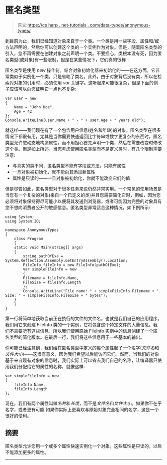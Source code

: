 # 匿名类型

> 原文:[https://cs harp . net-tutorials . com/data-types/anonymous-types/](https://csharp.net-tutorials.com/data-types/anonymous-types/)

到目前为止，我们已经知道对象来自于一个类。一个类是用一些字段、属性和/或方法声明的，然后你可以创建这个类的一个实例作为对象。但是，随着匿名类型的引入，您不再需要在创建对象之前声明一个类。不要担心，类根本没有死，因为匿名类型(或对象)有一些限制，但是在某些情况下，它们真的很棒！

匿名类型是使用 *new* 操作符，结合对象初始化器来初始化的——在这方面，它非常类似于实例化一个类，只是省略了类名。此外，由于对象背后没有类，所以在检索对对象的引用时，必须使用 *var* 关键字。这听起来可能很复杂，但是下面的例子应该可以向您证明它一点也不复杂:

```
var user = new    
{    
    Name = "John Doe",    
    Age = 42   
};
Console.WriteLine(user.Name + " - " + user.Age + " years old");
```

就这样——我们现在有了一个包含用户信息(姓名和年龄)的对象。匿名类型在很多情况下都很有用，尤其是当你需要快速返回比字符串或数字更复杂的东西时。匿名类型允许您动态地构造属性，而不用担心首先声明一个类，然后在需要改变时修改这个类。但是如上所述，当您考虑使用匿名类型而不是定义类时，有几个限制需要注意:

*   与真实的类不同，匿名类型不能有字段或方法，只能有属性
*   一旦对象被初始化，就不能向其添加新属性
*   属性是只读的——一旦对象被初始化，你就不能改变它们的值

但是尽管如此，匿名类型对于很多任务来说仍然非常实用。一个常见的使用场景是当您有一个复杂的对象(来自一个已定义的类)并且您需要简化它时，例如，因为您必须将对象保持得尽可能小以便将其发送到浏览器，或者可能因为完整的对象具有您不想向消费者公开的敏感信息。匿名类型非常适合这种情况，如下例所示:

<input type="hidden" name="IL_IN_ARTICLE">

```
using System;
using System.IO;

namespace AnonymousTypes
{
    class Program
    {
    static void Main(string[] args)
    {
        string pathOfExe = System.Reflection.Assembly.GetEntryAssembly().Location;
        FileInfo fileInfo = new FileInfo(pathOfExe);
        var simpleFileInfo = new
        {
        Filename = fileInfo.Name,
        FileSize = fileInfo.Length
        };
        Console.WriteLine("File name: " + simpleFileInfo.Filename + ". Size: " + simpleFileInfo.FileSize + " bytes");
    }
    }
}
```

第一行将简单地获取当前正在执行的文件的文件名，也就是我们自己的应用程序。我们用它来创建 FileInfo 类的一个实例，它将包含这个特定文件的大量信息。我们不需要所有这些信息，所以我们使用原始 FileInfo 实例中的信息创建了一个匿名类型的简化版本。在最后一行，我们将这些信息用于一些基本的输出。

你可能已经注意到，我们给在匿名类型中定义的每个属性起了一个名字(*文件名*和*文件大小*)——这很有意义，因为我们希望以后能访问它们。然而，当我们的对象基于来自现有对象的信息时，我们实际上可以省去我们自己的名称，让编译器只使用我们分配给它的属性的名称，就像这样:

```
var simpleFileInfo = new
{
    fileInfo.Name,
    fileInfo.Length
};
```

现在，我们有两个属性叫做*名称*和*长度*，而不是*文件名*和*文件大小*。如果你不在乎名字，或者更有可能:如果你实际上更喜欢与原始对象完全相同的名字，这是一个很好的便利。

## 摘要

匿名类型允许您用一个或多个属性快速实例化一个对象。这些属性是只读的，以后不能添加更多的属性。

* * *
